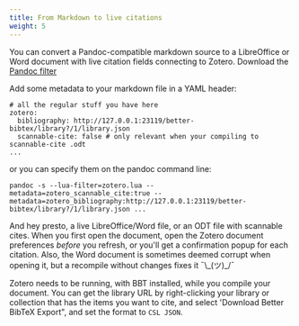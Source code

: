 ```yaml
---
title: From Markdown to live citations
weight: 5
---
```


You can convert a Pandoc-compatible markdown source to a LibreOffice or Word document with live citation fields connecting to Zotero. Download the [Pandoc filter](../zotero.lua)

Add some metadata to your markdown file in a YAML header:

```
# all the regular stuff you have here
zotero:
  bibliography: http://127.0.0.1:23119/better-bibtex/library?/1/library.json
  scannable-cite: false # only relevant when your compiling to scannable-cite .odt
...
```

or you can specify them on the pandoc command line:

```
pandoc -s --lua-filter=zotero.lua --metadata=zotero_scannable_cite:true --metadata=zotero_bibliography:http://127.0.0.1:23119/better-bibtex/library?/1/library.json ...
```

And hey presto, a live LibreOffice/Word file, or an ODT file with scannable cites. When you first open the document, open the Zotero document preferences *before* you refresh, or you'll get a confirmation popup for each citation. Also, the Word document is sometimes deemed corrupt when opening it, but a recompile without changes fixes it ¯\\\_(ツ)\_/¯

Zotero needs to be running, with BBT installed, while you compile your document. You can get the library URL by right-clicking your library or collection that has the items you want to cite, and select 'Download Better BibTeX Export", and set the format to `CSL JSON`.
